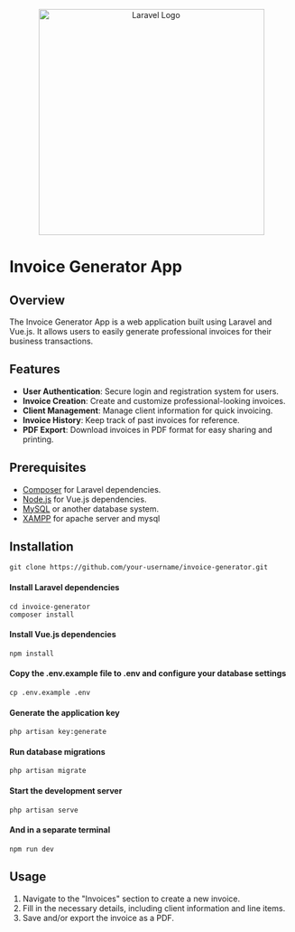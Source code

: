<p align="center"><a href="https://laravel.com" target="_blank"><img src="https://mauricius.dev/images/laravel-vue.png" width="400" alt="Laravel Logo"></a></p>

# Invoice Generator App

## Overview

The Invoice Generator App is a web application built using Laravel and Vue.js. It allows users to easily generate professional invoices for their business transactions.

## Features

- **User Authentication**: Secure login and registration system for users.
- **Invoice Creation**: Create and customize professional-looking invoices.
- **Client Management**: Manage client information for quick invoicing.
- **Invoice History**: Keep track of past invoices for reference.
- **PDF Export**: Download invoices in PDF format for easy sharing and printing.

## Prerequisites

- [Composer](https://getcomposer.org/) for Laravel dependencies.
- [Node.js](https://nodejs.org/) for Vue.js dependencies.
- [MySQL](https://www.mysql.com/) or another database system.
- [XAMPP](https://www.apachefriends.org/tr/index.html) for apache server and mysql

## Installation

   ```
   git clone https://github.com/your-username/invoice-generator.git
   ```

#### Install Laravel dependencies

```
cd invoice-generator
composer install
```

#### Install Vue.js dependencies

```
npm install
```

#### Copy the .env.example file to .env and configure your database settings

```
cp .env.example .env
```

#### Generate the application key

```
php artisan key:generate
```

#### Run database migrations

```
php artisan migrate
```

#### Start the development server

```
php artisan serve
```

#### And in a separate terminal

```
npm run dev
```

## Usage

1. Navigate to the "Invoices" section to create a new invoice.
2. Fill in the necessary details, including client information and line items.
3. Save and/or export the invoice as a PDF.
